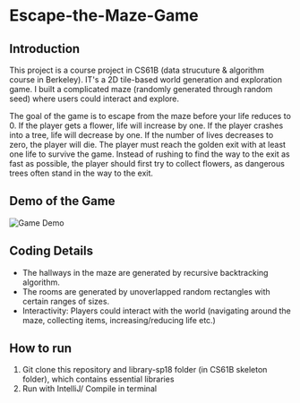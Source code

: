 # Escape-the-Maze-Game
<h2> Introduction </h2>
<p> This project is a course project in CS61B (data strucuture & algorithm course in Berkeley). IT's a 2D tile-based world generation and exploration game. I built a complicated maze (randomly generated through random seed) where users could interact and explore. </P>
<p> The goal of the game is to escape from the maze before your life reduces to 0. If the player gets a flower, life will increase by one. If the player crashes into a tree, life will decrease by one. If the number of lives decreases to zero, the player will die. The player must reach the golden exit with at least one life to survive the game. Instead of rushing to find the way to the exit as fast as possible, the player should first try to collect flowers, as dangerous trees often stand in the way to the exit.</p>
<h2> Demo of the Game </h2>
<p>
<img src="https://github.com/thesmartestluna/Escape-the-Maze-Game/blob/main/Game%20Demo.gif", title="Game Demo">
</p>
<h2> Coding Details </h2>
<ul>
  <li> The hallways in the maze are generated by recursive backtracking algorithm. </li>
  <li> The rooms are generated by unoverlapped random rectangles with certain ranges of sizes. </li>
  <li> Interactivity: Players could interact with the world (navigating around the maze, collecting items, increasing/reducing life etc.) </li>
</ul>
<h2> How to run </h2>
<ol>
  <li> Git clone this repository and library-sp18 folder (in CS61B skeleton folder), which contains essential libraries </li>
  <li> Run with IntelliJ/ Compile in terminal</li>
